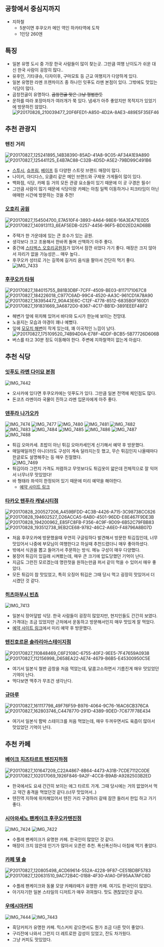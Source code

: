 ## 공항에서 중심지까지
- 지하철
  - 5분이면 후쿠오카 메인 역인 하카타역에 도착
  - 1인당 260엔

## 특징
- 일본 유명 도시 중 가장 한국 사람들이 많이 찾는곳. 그만큼 여행 난이도가 쉬운 대신 한국 사람이 굉장히 많다..
- 유후인, 기타큐슈, 다자이후, 구마모토 등 근교 여행지가 다양하게 있다.
- 일본 유명한 라멘 프렌차이즈 중 하나인 잇푸도 라멘 본점이 있다. 그밖에도 맛있는 식당이 많다.
- 곱창전골이 유명하다. ~~곱창전골 맛은 그냥 평범한듯~~
- 운하를 따라 포장마차가 여러개가 쭉 있다. 냄새가 아주 좋았지만 목적지가 있었기에 방문하진 않았다.
  ![P20170826_210039477_20F6FED1-A850-4D2A-8AE3-489E5F35EF46](https://github.com/user-attachments/assets/347da1ec-2f4f-4615-bead-ac032149d9f0)

## 추천 관광지

### 텐진 거리
![P20170827_125241895_14B38390-85AD-41A8-9C05-AF34A1E9A890](https://github.com/user-attachments/assets/24d47650-d4ac-422c-b976-ad84ac883188)
![P20170827_125441125_E4B7AC88-C32B-4D5D-A5E2-79BD99C491B6](https://github.com/user-attachments/assets/7659c196-6ba4-4a7d-be12-909545e1bec2)
- [스투시](https://maps.app.goo.gl/UuLfvB3gM7UyLkqK7), [슈프림](https://maps.app.goo.gl/t32DgTxcQBFBU4aw5), [베이프](https://maps.app.goo.gl/XXY37GGLYgEnPbZR8) 등 다양한 스트릿 브랜드 매장이 많다.  
- 나이키, 아디다스, 오클리 같은 메인 브랜드와 구제옷 가게들이 많이 있다.
- 백화점, 식당, 카페 등 거의 모든 관광 요소들이 있기 때문에 이 곳 구경은 필수!
- 그만큼 사람이 많기 때문에 식당이랑 카페는 아침 일찍 이동하거나 피크타임이 아닌 애매한 시간에 방문하는 것을 추천!

### [오호리 공원](https://maps.app.goo.gl/bEAHW8j8mS6bfpnv8)
![P20170827_154504700_E7A510F4-3893-4A64-98E6-16A3EA71E0D5](https://github.com/user-attachments/assets/3f4a3a9c-1a6b-4e00-a0b3-d98a2b97239e)
![P20170827_140913113_6EAF5EDB-0257-4456-96F5-BD02ED2AD6BB](https://github.com/user-attachments/assets/1ac3e83f-1be0-44c8-987d-e99c9e9ad92b)
- 주택가 한 가운데에 있는 큰 호수가 있는 공원.
- 생각보다 크고 조용해서 한바퀴 돌며 산책하기 아주 좋다.
- 중간에 [스타벅스 오호리공원점](https://maps.app.goo.gl/X989PXswyN4knfgNA)가 있어서 잠깐 쉬었다 가기 좋다. 매장은 크지 않아서 자리가 없을 가능성은... 매우 높다..
- 후쿠오카 성터로 가는 길목에 길거리 음식을 팔아서 간단히 먹기 좋다.  
  ![IMG_7433](https://github.com/user-attachments/assets/81f13039-e064-4ac8-9d3e-267679d779ee)

### [후쿠오카 타워](https://maps.app.goo.gl/UXfRMVAHayjwC8SWA)
![P20170827_184015755_B81B3DBF-7CFF-4509-BE03-8117171067C8](https://github.com/user-attachments/assets/11bd827f-3dcc-4be1-8d2d-378807b08ea9)
![P20170827_184226018_C977C6AD-99C4-4520-AA3C-961CD1A78A90](https://github.com/user-attachments/assets/d4c92526-1463-47c3-a142-3b95966453f1)
![P20170827_183954472_90A43E6C-C12F-4778-8512-6835B0F160D1](https://github.com/user-attachments/assets/0fbcf394-35b9-4d12-b527-68b128b99703)
![P20170827_191831669_3A6872D0-8367-4C17-BB1D-3891EEEF48F2](https://github.com/user-attachments/assets/92510f78-91a9-4885-ad45-7d5884966ddc)
- 해변가 앞에 위치해 있어서 바다와 도시가 한눈에 보이는 전망대.
- 노을지는 모습과 야경이 꽤나 예뻤다.
- 잎에 [모모치 해변](https://maps.app.goo.gl/fgsdXSzCFZt3sH676)이 작게 있는데, 꽤 이국적인 느낌이 났다.  
  ![P20170827_175109520_74B94D0A-E78F-4DDF-BCB5-5B77726D606B](https://github.com/user-attachments/assets/4b0901af-456f-4c4b-ba12-ddeea2e58f50)
- 버스를 타고 30분 정도 이동해야 한다. 주변에 지하철역이 없는게 아쉽다.

## 추천 식당

### [잇푸도 라멘 다이묘 본점](https://maps.app.goo.gl/ZCEU2B9qY5YkhVvg6)
![IMG_7442](https://github.com/user-attachments/assets/47ab5afb-60ab-4770-91a3-34b73a900d50)
- 오사카에 있다면 후쿠오카에는 잇푸도가 있다. 그만큼 일본 전역에 체인점도 많다.
- 돈코츠 라멘이라 국물이 진하고 라멘 입문자에게 아주 좋다.

### [덴푸라 나가오카](https://maps.app.goo.gl/TiVLQMLngMeCzFg2A)
![IMG_7474](https://github.com/user-attachments/assets/57f3eae4-0ad9-4826-9a7a-b0e55914de46)
![IMG_7477](https://github.com/user-attachments/assets/34d8a069-d981-444c-923a-f2794214ce10)
![IMG_7480](https://github.com/user-attachments/assets/2e233f40-bed4-48af-9b58-859e779830c7)
![IMG_7481](https://github.com/user-attachments/assets/274f62cf-d6d5-4100-9874-11626f420c0a)
![IMG_7482](https://github.com/user-attachments/assets/70936181-226c-4e85-a7a7-c49da2d0f5db)
![IMG_7483](https://github.com/user-attachments/assets/2a139b5f-b59c-469b-bad4-3afa73fce243)
![IMG_7484](https://github.com/user-attachments/assets/f3c7dfa6-bd81-4790-857b-b2b6d83a6c06)
![IMG_7485](https://github.com/user-attachments/assets/ef3de194-fca9-42c6-9b04-b80b207dfe2e)
![IMG_7486](https://github.com/user-attachments/assets/66e8550a-80da-43ac-86b9-8ca67fe1aad7)
![IMG_7487](https://github.com/user-attachments/assets/6f2e8ff5-140d-49f7-9c1c-f95e8bf9ab1b)
![IMG_7488](https://github.com/user-attachments/assets/c8be78e9-32ba-4209-9d4b-cc63369540ef)
- 튀김 오마카세. 초밥이 아닌 튀김 오마카세인게 신기해서 예약 후 방문했다.
- 매일매일까진 아니더라도 구성이 계속 달라지는듯 했고, 무슨 튀김인지 나올때마다 한글로도 설명해주는 등 매우 친절했다.  
  ![IMG_7469](https://github.com/user-attachments/assets/020805b2-6577-4b1d-92e9-ee80276f445f)
- 튀김이라 그런지 가격도 저렴하고 무엇보다도 튀김옷이 얇은데 전체적으로 잘 익어서 너무너무 맛있었다!
- 바 형태라 좌석이 한정되어 있기 때문에 미리 예약을 해야한다.
  - [예약 사이트 링크](https://www.tablecheck.com/shops/tempura-nagaoka/reserve?utm_source=google)

### [타카오 텐푸라 캐널시티점](https://maps.app.goo.gl/KHzLAd4on1LcL1PF9)
![P20170828_200527206_A459BFDD-4C3B-4426-A715-3C98738CC626](https://github.com/user-attachments/assets/be59e7fe-2505-43ea-b8be-de0f8871c721)
![P20170828_194602527_D26ACCA5-6AB0-4501-96DD-E8E467F9DE3B](https://github.com/user-attachments/assets/83bca571-a6cc-4bbb-9729-774328b56a88)
![P20170828_194200962_E85FC8FB-F356-4C9F-9D09-6B52C79FBB83](https://github.com/user-attachments/assets/fa53ed26-62d8-4756-8564-fbf6c1abd49c)
![P20170828_193512738_9EB2CE68-9782-46C2-A6E0-F48796A8B07D](https://github.com/user-attachments/assets/cdb5dbec-be57-4b90-b99e-ddeedbe2e174)
- 처음 후쿠오카에 방문했을때 우연히 구글링하다 발견해서 방문한 튀김집인데, 너무 맛있어서 나중에 부모님이 여행한다고 하실때 추천드렸더니 매우 좋아하셨다.
- 밖에서 식권을 뽑고 들어가서 주문하는 방식. 메뉴 구성이 매우 다양했다.
- 붕장어 튀김이 있길래 시켜봤는데, 매우 큰 크기에 압도당했던 기억이 난다.
- 지금도 그런진 모르겠는데 명란젓을 원하는만큼 퍼서 같이 먹을 수 있어서 매우 좋았다.
- 모든 튀김이 참 맛있었고, 특히 오징어 튀김은 그때 당시 먹고 굉장히 맛있어서 더 시켰던 것 같다.

### [히츠마부시 빈쵸](https://maps.app.goo.gl/kfGGbFYtM8VcAbkJ8)
![IMG_7413](https://github.com/user-attachments/assets/6d798d4b-1e64-479a-85fd-8d6dbd0dfc94)
- 일본식 장어덮밥 식당. 한국 사람들이 굉장히 많았지만, 현지인들도 간간히 보였다.
- 가격대는 조금 있었지만 근처에서 운동하고 방문해서인지 매우 맛있게 잘 먹었다.
- [예약 사이트 링크](https://restaurant.ikyu.com/119220)에서 미리 예약 후 방문했다.

### [텐진호르몬 솔라리아스테이지점](https://maps.app.goo.gl/rAk3heQPC2gKqFtDA)
![P20170827_110848469_C6F2108C-6755-40F2-9EE5-7F47659A0938](https://github.com/user-attachments/assets/56311f79-197a-4d7a-a99b-5c1799442ba7)
![P20170827_112156998_D658EA22-AE74-4679-B6B5-E45300950C5E](https://github.com/user-attachments/assets/92406dbd-54af-4583-a475-08ed22f858b2)
- 여기서 일본식 철판 곱창을 처음 먹었는데, 달콤고소하면서 기름진게 매우 맛있었던 기억이 난다.
- 먹다보면 맥주가 무조건 생각난다.

### [규마루](https://maps.app.goo.gl/3565qyqRD7fEzBhR6)
![P20170827_161117798_49F76F59-B976-4064-9C76-16AC6CB376CA](https://github.com/user-attachments/assets/c4d31a5c-62ea-4011-8526-166debbcb879)
![P20170827_162803746_C4478770-291D-4389-9DED-7C677F78E434](https://github.com/user-attachments/assets/7e0516dc-c0b3-43bf-9323-a214aeec305d)
- 여기서 일본식 함박 스테이크를 처음 먹었는데, 매우 두꺼우면서도 육즙이 많아서 맛있었던 기억이 난다.

## 추천 카페

### [베이크 치즈타르트 텐진지하점](https://maps.app.goo.gl/iJNVW67rgmyHDNy57)
![P20170827_101647209_C22A4867-8B64-4473-A31B-7CDE7112C0DE](https://github.com/user-attachments/assets/64b0570f-2766-43c4-b9bd-56cfab4b0d22)
![P20170827_102017069_1926F846-9A2F-4CC8-B9AB-A9282503B2ED](https://github.com/user-attachments/assets/94341a73-5cfe-4589-9d74-7d7b348bf4d0)
- 한국에서도 요새 간간히 보이는 에그 타르트 가게. 그때 당시에는 거의 없었어서 먹고 약간 충격을 먹었던것 같다.(너무 맛있어서..)
- 텐진역 지하에 위치해있어서 텐진 거리 구경하러 갈때 잠깐 들러서 한입 하고 가기 좋다.

### [시아와세노 팬케이크 후쿠오카텐진점](https://maps.app.goo.gl/snrM6fzDW8NKVtCm6)
![IMG_7424](https://github.com/user-attachments/assets/ff5d211e-aca4-47ed-9bd3-cd8286487229)
![IMG_7422](https://github.com/user-attachments/assets/0e882129-b459-4d0a-a2d2-cff4624eeb98)
- 수플레 팬케이크가 유명한 카페. 한국인이 많았던 것 같다.
- 매장이 크지 않은데 인기가 많아서 오픈런 추천. 폭신폭신하니 아침에 먹기 좋았다.

### [카페 델 솔](https://maps.app.goo.gl/YEvBXxCdDto31NEp7)
![P20170827_120805498_4CD69614-552A-4228-9F87-CE51BDBF5783](https://github.com/user-attachments/assets/e8d0bab7-78c2-4740-a6c8-38a8920de572)
![P20170827_120631510_9AC72B4C-01B8-4F30-A1A0-DF95AA7AFC6D](https://github.com/user-attachments/assets/ea1e91b8-e7fc-4088-b27f-24c0a4126384)
- 수플레 팬케이크와 동물 모양 카페라떼가 유명한 카페. 여기도 한국인이 많았다.
- 아기자기한 일본 스타일의 디저트가 매우 귀여웠다. 맛도 괜찮았던것 같다.

### [우에시마커피](https://maps.app.goo.gl/VQfYJcEbPoxMwDPHA)
![IMG_7444](https://github.com/user-attachments/assets/0ac6bdfe-9def-46f9-9b5a-3a469eb4c31b)
![IMG_7443](https://github.com/user-attachments/assets/dc5d9f23-7413-4844-ace3-b3c86b517305)
- 흑당커피가 유명한 카페. 믹스커피 같으면서도 뭔가 조금 다른 맛이 좋았다.
- 구리잔에 나와서 그런지 더 레트로한 감성이 있었고, 잔도 차가웠다.
- 그냥 커피도 맛있었다.
